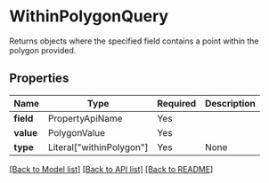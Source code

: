 # WithinPolygonQuery

Returns objects where the specified field contains a point within the polygon provided.


## Properties
| Name | Type | Required | Description |
| ------------ | ------------- | ------------- | ------------- |
**field** | PropertyApiName | Yes |  |
**value** | PolygonValue | Yes |  |
**type** | Literal["withinPolygon"] | Yes | None |


[[Back to Model list]](../../../README.md#models-v2-link) [[Back to API list]](../../../README.md#documentation-for-api-endpoints) [[Back to README]](../../../README.md)
